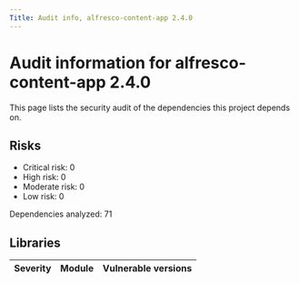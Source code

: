 ```yaml
---
Title: Audit info, alfresco-content-app 2.4.0
---
```


# Audit information for alfresco-content-app 2.4.0

This page lists the security audit of the dependencies this project depends on.

## Risks

- Critical risk: 0
- High risk: 0
- Moderate risk: 0
- Low risk: 0

Dependencies analyzed: 71

## Libraries

| Severity | Module | Vulnerable versions |
| --- | --- | --- |

